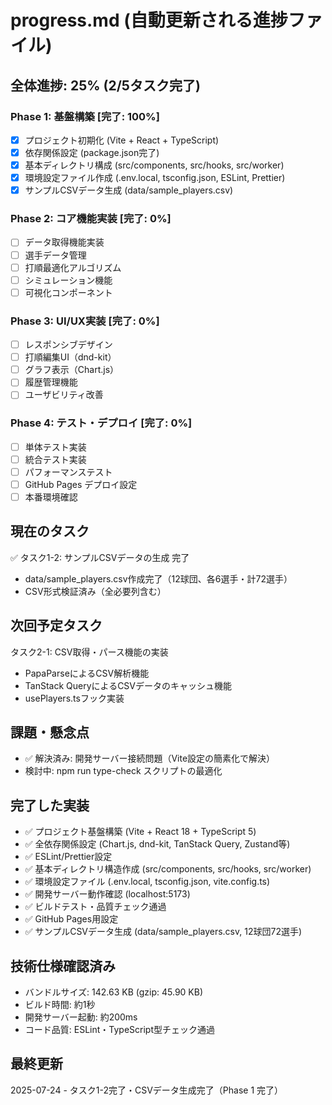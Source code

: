 # progress.md (自動更新される進捗ファイル)

## 全体進捗: 25% (2/5タスク完了)

### Phase 1: 基盤構築 [完了: 100%]
- [x] プロジェクト初期化 (Vite + React + TypeScript)
- [x] 依存関係設定 (package.json完了)
- [x] 基本ディレクトリ構成 (src/components, src/hooks, src/worker)
- [x] 環境設定ファイル作成 (.env.local, tsconfig.json, ESLint, Prettier)
- [x] サンプルCSVデータ生成 (data/sample_players.csv)

### Phase 2: コア機能実装 [完了: 0%]
- [ ] データ取得機能実装
- [ ] 選手データ管理
- [ ] 打順最適化アルゴリズム
- [ ] シミュレーション機能
- [ ] 可視化コンポーネント

### Phase 3: UI/UX実装 [完了: 0%]
- [ ] レスポンシブデザイン
- [ ] 打順編集UI（dnd-kit）
- [ ] グラフ表示（Chart.js）
- [ ] 履歴管理機能
- [ ] ユーザビリティ改善

### Phase 4: テスト・デプロイ [完了: 0%]
- [ ] 単体テスト実装
- [ ] 統合テスト実装
- [ ] パフォーマンステスト
- [ ] GitHub Pages デプロイ設定
- [ ] 本番環境確認

## 現在のタスク
✅ タスク1-2: サンプルCSVデータの生成 完了
- data/sample_players.csv作成完了（12球団、各6選手・計72選手）
- CSV形式検証済み（全必要列含む）

## 次回予定タスク
タスク2-1: CSV取得・パース機能の実装
- PapaParseによるCSV解析機能
- TanStack QueryによるCSVデータのキャッシュ機能
- usePlayers.tsフック実装

## 課題・懸念点
- ✅ 解決済み: 開発サーバー接続問題（Vite設定の簡素化で解決）
- 検討中: npm run type-check スクリプトの最適化

## 完了した実装
- ✅ プロジェクト基盤構築 (Vite + React 18 + TypeScript 5)
- ✅ 全依存関係設定 (Chart.js, dnd-kit, TanStack Query, Zustand等)
- ✅ ESLint/Prettier設定
- ✅ 基本ディレクトリ構造作成 (src/components, src/hooks, src/worker)
- ✅ 環境設定ファイル (.env.local, tsconfig.json, vite.config.ts)
- ✅ 開発サーバー動作確認 (localhost:5173)
- ✅ ビルドテスト・品質チェック通過
- ✅ GitHub Pages用設定
- ✅ サンプルCSVデータ生成 (data/sample_players.csv, 12球団72選手)

## 技術仕様確認済み
- バンドルサイズ: 142.63 KB (gzip: 45.90 KB)
- ビルド時間: 約1秒
- 開発サーバー起動: 約200ms
- コード品質: ESLint・TypeScript型チェック通過

## 最終更新
2025-07-24 - タスク1-2完了・CSVデータ生成完了（Phase 1 完了）